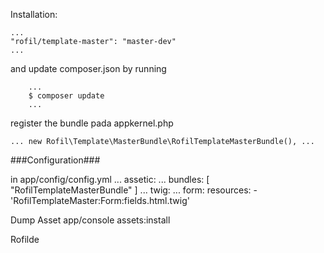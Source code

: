 Installation:
```
...
"rofil/template-master": "master-dev"
...
```

and update composer.json by running
```
    ...
    $ composer update
    ...
```
register the bundle pada appkernel.php

``
...
    new Rofil\Template\MasterBundle\RofilTemplateMasterBundle(),
...
``

###Configuration###

in app/config/config.yml
...
assetic:
    ...
    bundles:        [ "RofilTemplateMasterBundle" ]
... 
twig:
    ...
    form:
        resources:
            - 'RofilTemplateMaster:Form:fields.html.twig'

Dump Asset
app/console assets:install

Rofilde